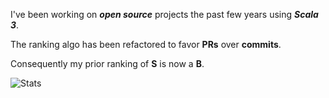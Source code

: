 <!--- top commit numnber: 12749 -->

I've been working on ***open source*** projects the past few years using ***Scala 3***.

The ranking algo has been refactored to favor **PRs** over **commits**.

Consequently my prior ranking of **S** is now a **B**.

![Stats](https://github-readme-stats.vercel.app/api?username=objektwerks&show_icons=true&hide_border=true)
 

